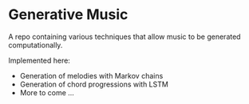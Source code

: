 # Generative Music

A repo containing various techniques that allow music to be generated computationally.

Implemented here:

- Generation of melodies with Markov chains
- Generation of chord progressions with LSTM
- More to come ...
